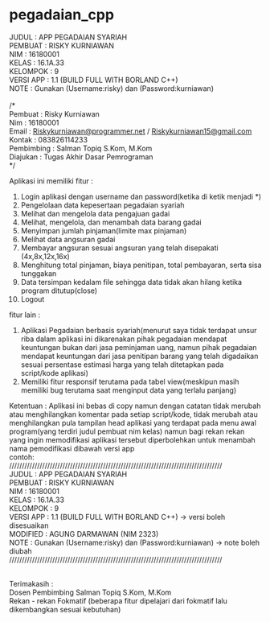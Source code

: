 # pegadaian_cpp
JUDUL     : APP PEGADAIAN SYARIAH <br>
PEMBUAT   : RISKY KURNIAWAN <br>
NIM       : 16180001 <br>
KELAS     : 16.1A.33 <br>
KELOMPOK  : 9 <br>
VERSI APP : 1.1 (BUILD FULL WITH BORLAND C++) <br>
NOTE      : Gunakan (Username:risky) dan (Password:kurniawan) <br>
 <br>
/* <br>
  Pembuat    : Risky Kurniawan <br>
  Nim        : 16180001 <br>
  Email      : Riskykurniawan@programmer.net / Riskykurniawan15@gmail.com <br>
  Kontak     : 083826114233 <br>
  Pembimbing : Salman Topiq S.Kom, M.Kom <br>
  Diajukan   : Tugas Akhir Dasar Pemrograman <br>
*/ <br>

Aplikasi ini memiliki fitur :
1. Login aplikasi dengan username dan password(ketika di ketik menjadi *)
2. Pengelolaan data kepesertaan pegadaian syariah
3. Melihat dan mengelola data pengajuan gadai
4. Melihat, mengelola, dan menambah data barang gadai
5. Menyimpan jumlah pinjaman(limite max pinjaman)
6. Melihat data angsuran gadai
7. Membayar angsuran sesuai angsuran yang telah disepakati (4x,8x,12x,16x)
8. Menghitung total pinjaman, biaya penitipan, total pembayaran, serta sisa tunggakan
9. Data tersimpan kedalam file sehingga data tidak akan hilang ketika program ditutup(close)
10. Logout


fitur lain :
1. Aplikasi Pegadaian berbasis syariah(menurut saya tidak terdapat unsur riba dalam aplikasi ini dikarenakan pihak pegadaian mendapat keuntungan bukan dari jasa peminjaman uang, namun pihak pegadaian mendapat keuntungan dari jasa penitipan barang yang telah digadaikan sesuai persentase estimasi harga yang telah ditetapkan pada script/kode aplikasi)
2. Memiliki fitur responsif terutama pada tabel view(meskipun masih memiliki bug terutama saat menginput data yang terlalu panjang)


Ketentuan :
Aplikasi ini bebas di copy namun dengan catatan tidak merubah atau menghilangkan komentar pada setiap script/kode, tidak merubah atau menghilangkan pula tampilan head aplikasi yang terdapat pada menu awal program(yang terdiri judul pembuat nim kelas) namun bagi rekan rekan yang ingin memodifikasi aplikasi tersebut diperbolehkan untuk menambah nama pemodifikasi dibawah versi app  <br>
contoh: <br>
//////////////////////////////////////////////////////////////////////////////////// <br>
JUDUL     : APP PEGADAIAN SYARIAH <br>
PEMBUAT   : RISKY KURNIAWAN <br>
NIM       : 16180001 <br>
KELAS     : 16.1A.33 <br>
KELOMPOK  : 9 <br>
VERSI APP : 1.1 (BUILD FULL WITH BORLAND C++) -> versi boleh disesuaikan <br>
MODIFIED  : AGUNG DARMAWAN (NIM 2323) <br>
NOTE      : Gunakan (Username:risky) dan (Password:kurniawan) -> note boleh diubah <br>
//////////////////////////////////////////////////////////////////////////////////// <br>
 <br>

Terimakasih : <br>
Dosen Pembimbing Salman Topiq S.Kom, M.Kom <br>
Rekan - rekan Fokmatif (beberapa fitur dipelajari dari fokmatif lalu dikembangkan sesuai kebutuhan) <br>
